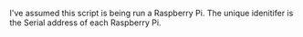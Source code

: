 I've assumed this script is being run a Raspberry Pi. The unique idenitifer is the Serial address of each Raspberry Pi. 
